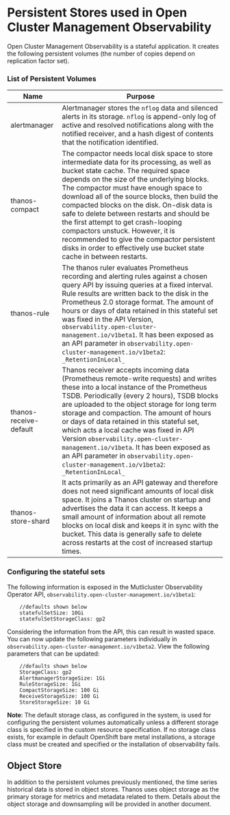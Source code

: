 # Persistent Stores used in Open Cluster Management Observability

Open Cluster Management Observability is a stateful application. It creates the following persistent volumes (the number of copies depend on replication factor set).

### List of Persistent Volumes

| Name | Purpose |
| ----------- | ----------- |
| alertmanager | Alertmanager stores the `nflog` data and silenced alerts in its storage. `nflog` is append-only log of active and resolved notifications along with the notified receiver, and a hash digest of contents that the notification identified.|
| thanos-compact | The compactor needs local disk space to store intermediate data for its processing, as well as bucket state cache. The required space depends on the size of the underlying blocks. The compactor must have enough space to download all of the source blocks, then build the compacted blocks on the disk. On-disk data is safe to delete between restarts and should be the first attempt to get crash-looping compactors unstuck. However, it is recommended to give the compactor persistent disks in order to effectively use bucket state cache in between restarts. |
| thanos-rule |The thanos ruler evaluates Prometheus recording and alerting rules against a chosen query API by issuing queries at a fixed interval. Rule results are written back to the disk in the Prometheus 2.0 storage format. The amount of hours or days of data retained in this stateful set was fixed in the API Version, `observability.open-cluster-management.io/v1beta1`. It has been exposed as an API parameter in `observability.open-cluster-management.io/v1beta2`: `_RetentionInLocal_` |
| thanos-receive-default | Thanos receiver accepts incoming data (Prometheus remote-write requests) and writes these into a local instance of the Prometheus TSDB. Periodically (every 2 hours), TSDB blocks are uploaded to the object storage for long term storage and compaction. The amount of hours or days of data retained in this stateful set, which acts a local cache was fixed in API Version `observability.open-cluster-management.io/v1beta`. It has been exposed as an API parameter in `observability.open-cluster-management.io/v1beta2`: `_RetentionInLocal_` |
| thanos-store-shard| It acts primarily as an API gateway and therefore does not need significant amounts of local disk space. It joins a Thanos cluster on startup and advertises the data it can access. It keeps a small amount of information about all remote blocks on local disk and keeps it in sync with the bucket. This data is generally safe to delete across restarts at the cost of increased startup times. |





### Configuring the stateful sets

The following information is exposed in the Mutlicluster Observability Operator API, `observability.open-cluster-management.io/v1beta1`:

```
    //defaults shown below
    statefulSetSize: 10Gi
    statefulSetStorageClass: gp2
```

<!--should we be concerned about pre-announcing here-->
Considering the information from the API, this can result in wasted space. You can now update the following parameters individually in  `observability.open-cluster-management.io/v1beta2`. View the following parameters that can be updated:

```
    //defaults shown below
    StorageClass: gp2
    AlertmanagerStorageSize: 1Gi 
    RuleStorageSize: 1Gi
    CompactStorageSize: 100 Gi
    ReceiveStorageSize: 100 Gi
    StoreStorageSize: 10 Gi
```

**Note**: The default storage class, as configured in the system, is used for configuring the persistent volumes automatically unless a different storage class is specified in the custom resource specification. If no storage class exists, for example in default OpenShift bare metal installations, a storage class must be created and specified or the installation of observability fails.


## Object Store
In addition to the persistent volumes previously mentioned, the time series historical data is stored in object stores. Thanos uses object storage as the primary storage for metrics and metadata related to them. Details about the object storage and downsampling will be provided in another document.
